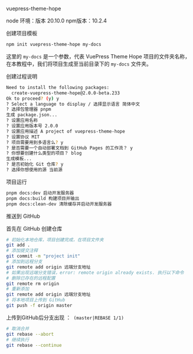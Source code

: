 vuepress-theme-hope

node 环境：版本 20.10.0    npm版本：10.2.4

创建项目模板

```bash
npm init vuepress-theme-hope my-docs
```

这里的 `my-docs` 是一个参数，代表 VuePress Theme Hope 项目的文件夹名称，在本教程中，我们将项目生成至当前目录下的 `my-docs` 文件夹。

创建过程说明

```bash
Need to install the following packages:
  create-vuepress-theme-hope@2.0.0-beta.233
Ok to proceed? (y) y
? Select a language to display / 选择显示语言 简体中文
? 选择包管理器 pnpm
生成 package.json...
? 设置应用名称
? 设置应用版本号 2.0.0
? 设置应用描述 A project of vuepress-theme-hope
? 设置协议 MIT
? 项目需要用到多语言么? y
? 是否需要一个自动部署文档到 GitHub Pages 的工作流？ y
? 你想要创建什么类型的项目？ blog
生成模板...
? 是否初始化 Git 仓库? y
? 选择你想使用的源 当前源
```

项目运行

```bash
pnpm docs:dev 启动开发服务器
pnpm docs:build 构建项目并输出
pnpm docs:clean-dev 清除缓存并启动开发服务器
```

推送到 GitHub

首先在 GitHub 创建仓库

```bash
# 初始化本地仓库，项目创建完成，在项目文件夹
git add .
# 添加提交注释
git commit -m "project init"
# 添加到远程分支
git remote add origin 远端分支地址
# 如果出现远端分支错误，error: remote origin already exists. 执行以下命令
# 删除已存在的远程配置
git remote rm origin
# 重新添加
git remote add origin 远端分支地址
# 将本地项目上传到 GitHub
git push -f origin master
```

上传到GitHub后分支出现 ：` (master|REBASE 1/1)`

```bash
# 取消合并
git rebase --abort
# 继续执行
git rebase --continue
```

